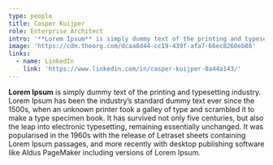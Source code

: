 ```yaml
---
type: people
title: Casper Kuijper
role: Enterprise Architect
intro: '**Lorem Ipsum** is simply dummy text of the printing and typesetting industry.'
image: 'https://cdn.theorg.com/dcaa8d44-cc19-439f-afa7-66ec8260eb08'
links:
  - name: LinkedIn
    link: 'https://www.linkedin.com/in/casper-kuijper-8a44a143/'
---
```

**Lorem Ipsum** is simply dummy text of the printing and typesetting industry. Lorem Ipsum has been the industry’s standard dummy text ever since the 1500s, when an unknown printer took a galley of type and scrambled it to make a type specimen book. It has survived not only five centuries, but also the leap into electronic typesetting, remaining essentially unchanged. It was popularised in the 1960s with the release of Letraset sheets containing Lorem Ipsum passages, and more recently with desktop publishing software like Aldus PageMaker including versions of Lorem Ipsum.
